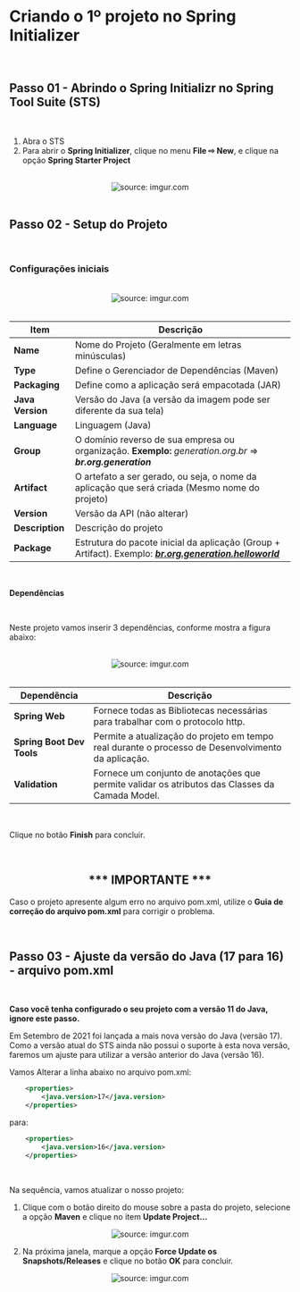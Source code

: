 <h1>Criando o 1º projeto no Spring Initializer</h1>

<br />

<h2>Passo 01 - Abrindo o Spring Initializr no Spring Tool Suite (STS)</h2>

<br />

1) Abra o STS
2) Para abrir o **Spring Initializer**, clique no menu **File ⇨ New**, e clique na opção **Spring Starter Project**

<br />

<div align="center"><img src="https://i.imgur.com/1eNgXjO.png" title="source: imgur.com" /></div>

<br /> 

<h2>Passo 02 - Setup do Projeto</h2>

<br />

<h3>Configurações iniciais</h3>

<br />

<div align="center"><img src="https://i.imgur.com/47zc9js.png" title="source: imgur.com" /></div>

<br />

| Item             | Descrição                                                    |
| ---------------- | ------------------------------------------------------------ |
| **Name**         | Nome do Projeto (Geralmente em letras minúsculas)            |
| **Type**         | Define o Gerenciador de Dependências (Maven)                 |
| **Packaging**    | Define como a aplicação será empacotada (JAR)                |
| **Java Version** | Versão do Java (a versão da imagem pode ser diferente da sua tela) |
| **Language**     | Linguagem (Java)                                             |
| **Group**        | O domínio reverso de sua empresa ou organização. **Exemplo:** *generation.org.br* => ***br.org.generation*** |
| **Artifact**     | O artefato a ser gerado, ou seja, o nome da aplicação que será criada (Mesmo nome do projeto) |
| **Version**      | Versão da API (não alterar)                                  |
| **Description**  | Descrição do projeto                                         |
| **Package**      | Estrutura do pacote inicial da aplicação (Group + Artifact). Exemplo: ***<u>br.org.generation.helloworld</u>*** |

<br />

**Dependências**

<br />

Neste projeto vamos inserir 3 dependências, conforme mostra a figura abaixo:

<br />

<div align="center"><img src="https://i.imgur.com/jeY8cYu.png" title="source: imgur.com" /></div>

<br />

| Dependência               | Descrição                                                    |
| ------------------------- | ------------------------------------------------------------ |
| **Spring Web**            | Fornece todas as Bibliotecas necessárias para trabalhar com o protocolo http. |
| **Spring Boot Dev Tools** | Permite a atualização do projeto em tempo real durante o processo de Desenvolvimento da aplicação. |
| **Validation**            | Fornece um conjunto de anotações que permite validar os atributos das Classes da Camada Model. |


<br />

Clique no botão **Finish** para concluir.

<br />

<div align="center"> <h2>*** IMPORTANTE ***</h2></div>

Caso o projeto apresente algum erro no arquivo pom.xml, utilize o <b>Guia de correção do arquivo pom.xml</b> para corrigir o problema.

<br />

<h2>Passo 03 - Ajuste da versão do Java (17 para 16) - arquivo pom.xml</h2>

<br />

**Caso você tenha configurado o seu projeto com a versão 11 do Java, ignore este passo.**

Em Setembro de 2021 foi lançada a mais nova versão do Java (versão 17). Como a versão atual do STS ainda não possui o suporte à esta nova versão, faremos um ajuste para utilizar a versão anterior do Java (versão 16).

Vamos Alterar a linha abaixo no arquivo pom.xml:

```xml
	<properties>
		<java.version>17</java.version>
	</properties>
```

para:

```xml
	<properties>
		<java.version>16</java.version>
	</properties>
```

<br />

Na sequência, vamos atualizar o nosso projeto:

1) Clique com o botão direito do mouse sobre a pasta do projeto, selecione a opção <b>Maven</b> e clique no item <b>Update Project...</b>

<div align="center"><img src="https://i.imgur.com/ZLAyNgI.png" title="source: imgur.com" /></div>



2) Na próxima janela, marque a opção **Force Update os Snapshots/Releases** e clique no botão **OK** para concluir.



<div align="center"><img src="https://i.imgur.com/vg09z95.png" title="source: imgur.com" /></div>

